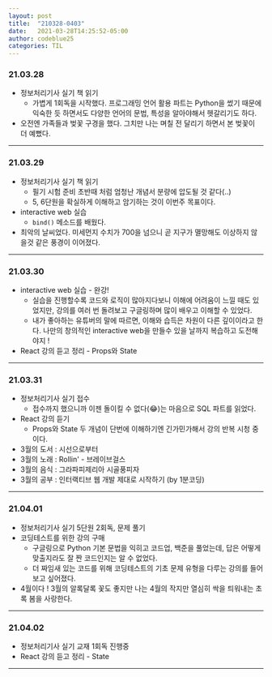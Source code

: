```yaml
---
layout: post
title:  "210328-0403"
date:   2021-03-28T14:25:52-05:00
author: codeblue25
categories: TIL
---
```


<h3>21.03.28</h3>

* 정보처리기사 실기 책 읽기
  * 가볍게 1회독을 시작했다. 프로그래밍 언어 활용 파트는 Python을 썼기 때문에 익숙한 듯 하면서도 다양한 언어의 문법, 특성을 알아야해서 헷갈리기도 하다.
* 오전엔 가족들과 벚꽃 구경을 했다. 그치만 나는 며칠 전 달리기 하면서 본 벚꽃이 더 예뻤다.

---

<h3>21.03.29</h3>

* 정보처리기사 실기 책 읽기
  * 필기 시험 준비 초반때 처럼 엄청난 개념서 분량에 압도될 것 같다(..)
  * 5, 6단원을 확실하게 이해하고 암기하는 것이 이번주 목표이다.
* interactive web 실습
  * `bind()` 메소드를 배웠다.
* 최악의 날씨었다. 미세먼지 수치가 700을 넘으니 곧 지구가 멸망해도 이상하지 않을것 같은 풍경이 이어졌다.

---

<h3>21.03.30</h3>

* interactive web 실습 - 완강!
  * 실습을 진행할수록 코드와 로직이 많아지다보니 이해에 어려움이 느낄 때도 있었지만, 강의를 여러 번 돌려보고 구글링하며 많이 배우고 이해할 수 있었다.
  * 내가 좋아하는 유튜버의 말에 따르면, 이해와 습득은 차원이 다른 깊이이라고 한다. 나만의 창의적인 interactive web을 만들수 있을 날까지 복습하고 도전해야지 !
* React 강의 듣고 정리 - Props와 State

---

<h3>21.03.31</h3>

* 정보처리기사 실기 접수
  * 접수까지 했으니까 이젠 돌이킬 수 없다(😂)는 마음으로 SQL 파트를 읽었다. 
* React 강의 듣기
  * Props와 State 두 개념이 단번에 이해하기엔 긴가민가해서 강의 반복 시청 중이다.
* 3월의 도서 : 시선으로부터
* 3월의 노래 : Rollin' - 브레이브걸스
* 3월의 음식 : 그라파피제리아 시골풍피자
* 3월의 공부 : 인터랙티브 웹 개발 제대로 시작하기 (by 1분코딩)

---

<h3>21.04.01</h3>

* 정보처리기사 실기 5단원 2회독, 문제 풀기
* 코딩테스트를 위한 강의 구매
  * 구글링으로 Python 기본 문법을 익히고 코드업, 백준을 풀었는데, 답은 어떻게 맞출지라도 잘 짠 코드인지는 알 수 없었다.
  * 더 짜임새 있는 코드를 위해 코딩테스트의 기초 문제 유형을 다루는 강의를 들어보고 싶어졌다.
* 4월이다 ! 3월의 알록달록 꽃도 좋지만 나는 4월의 작지만 열심히 싹을 틔워내는 초록 봄을 사랑한다.

---

<h3>21.04.02</h3>

* 정보처리기사 실기 교재 1회독 진행중
* React 강의 듣고 정리 - State

---
